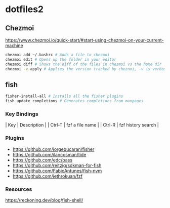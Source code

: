 # dotfiles2

## Chezmoi

https://www.chezmoi.io/quick-start/#start-using-chezmoi-on-your-current-machine

```sh
chezmoi add ~/.bashrc # Adds a file to chezmoi
chezmoi edit # Opens up the folder in your editor
chezmoi diff # Shows the diff of the files in chezmoi vs the home dir
chezmoi -v apply # Applies the version tracked by cheznoi, -v is verbose, shows the diff
```

## fish

```sh
fisher-install-all # Installs all the fisher plugins
fish_update_completions # Generates completions from manpages
```

### Key Bindings

| Key    | Description        |
| Ctrl-T | fzf a file name    |
| Ctrl-R | fzf history search |

### Plugins

- https://github.com/jorgebucaran/fisher
- https://github.com/ilancosman/tide
- https://github.com/edc/bass
- https://github.com/reitzig/sdkman-for-fish
- https://github.com/FabioAntunes/fish-nvm
- https://github.com/jethrokuan/fzf

### Resources
https://reckoning.dev/blog/fish-shell/

